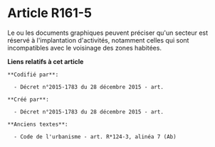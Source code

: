 # Article R161-5

Le ou les documents graphiques peuvent préciser qu'un secteur est réservé à l'implantation d'activités, notamment celles qui
sont incompatibles avec le voisinage des zones habitées.

**Liens relatifs à cet article**

	**Codifié par**:

	  - Décret n°2015-1783 du 28 décembre 2015 - art.

	**Créé par**:

	  - Décret n°2015-1783 du 28 décembre 2015 - art.

	**Anciens textes**:

	  - Code de l'urbanisme - art. R*124-3, alinéa 7 (Ab)
